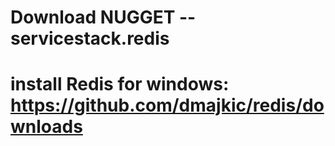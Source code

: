 # Download NUGGET -- servicestack.redis

# install Redis for windows: https://github.com/dmajkic/redis/downloads


